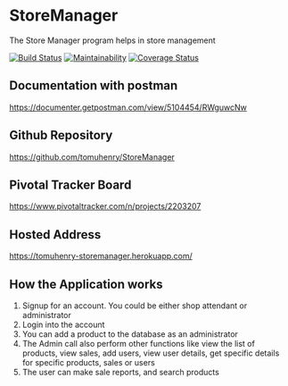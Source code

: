 # StoreManager
The Store Manager program helps in store management


[![Build Status](https://travis-ci.org/tomuhenry/StoreManager.svg?branch=ch-tests-161290386)](https://travis-ci.org/tomuhenry/StoreManager) [![Maintainability](https://api.codeclimate.com/v1/badges/9911fbacb5e0ded390b1/maintainability)](https://codeclimate.com/github/tomuhenry/StoreManager/maintainability) [![Coverage Status](https://coveralls.io/repos/github/tomuhenry/StoreManager/badge.svg?branch=ch-tests-161290386)](https://coveralls.io/github/tomuhenry/StoreManager?branch=ch-tests-161290386)

## Documentation with postman

https://documenter.getpostman.com/view/5104454/RWguwcNw


## Github Repository

https://github.com/tomuhenry/StoreManager

## Pivotal Tracker Board

https://www.pivotaltracker.com/n/projects/2203207

## Hosted Address

https://tomuhenry-storemanager.herokuapp.com/

## How the Application works

1. Signup for an account. You could be either shop attendant or administrator
2. Login into the account
3. You can add a product to the database as an administrator
4. The Admin call also perform other functions like view the list of products, view sales, add users, view user details, get specific details for specific products, sales or users
5. The user can make sale reports, and search products
